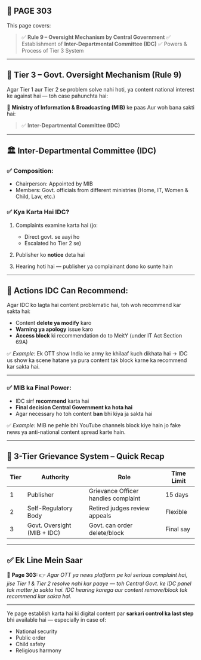 ## 📄 **PAGE 303**

This page covers:

> ✅ **Rule 9 – Oversight Mechanism by Central Government**
> ✅ Establishment of **Inter-Departmental Committee (IDC)**
> ✅ Powers & Process of Tier 3 System

---

## 🔹 Tier 3 – Govt. Oversight Mechanism (Rule 9)

Agar Tier 1 aur Tier 2 se problem solve nahi hoti, ya content national interest ke against hai — toh case pahunchta hai:

🎯 **Ministry of Information & Broadcasting (MIB)** ke paas
Aur woh bana sakti hai:

> ✅ **Inter-Departmental Committee (IDC)**

---

## 🏛️ Inter-Departmental Committee (IDC)

### ✅ Composition:

* Chairperson: Appointed by MIB
* Members: Govt. officials from different ministries (Home, IT, Women & Child, Law, etc.)

### ✅ Kya Karta Hai IDC?

1. Complaints examine karta hai (jo:

   * Direct govt. se aayi ho
   * Escalated ho Tier 2 se)

2. Publisher ko **notice** deta hai

3. Hearing hoti hai — publisher ya complainant dono ko sunte hain

---

## 🔧 Actions IDC Can Recommend:

Agar IDC ko lagta hai content problematic hai, toh woh recommend kar sakta hai:

* Content **delete ya modify** karo
* **Warning ya apology** issue karo
* **Access block** ki recommendation do to MeitY (under IT Act Section 69A)

✅ *Example:*
Ek OTT show India ke army ke khilaaf kuch dikhata hai → IDC us show ka scene hatane ya pura content tak block karne ka recommend kar sakta hai.

---

### ✅ MIB ka Final Power:

* IDC sirf **recommend** karta hai
* **Final decision Central Government ka hota hai**
* Agar necessary ho toh content **ban** bhi kiya ja sakta hai

✅ *Example:*
MIB ne pehle bhi YouTube channels block kiye hain jo fake news ya anti-national content spread karte hain.

---

## 🧩 3-Tier Grievance System – Quick Recap

| Tier | Authority                   | Role                                | Time Limit |
| ---- | --------------------------- | ----------------------------------- | ---------- |
| 1    | Publisher                   | Grievance Officer handles complaint | 15 days    |
| 2    | Self-Regulatory Body        | Retired judges review appeals       | Flexible   |
| 3    | Govt. Oversight (MIB + IDC) | Govt. can order delete/block        | Final say  |

---

## ✅ **Ek Line Mein Saar**

📌 **Page 303:**
👉 *Agar OTT ya news platform pe koi serious complaint hai, jise Tier 1 & Tier 2 resolve nahi kar paaye — toh Central Govt. ke IDC panel tak matter ja sakta hai. IDC hearing karega aur content remove/block tak recommend kar sakta hai.*

---

Ye page establish karta hai ki digital content par **sarkari control ka last step** bhi available hai — especially in case of:

* National security
* Public order
* Child safety
* Religious harmony

